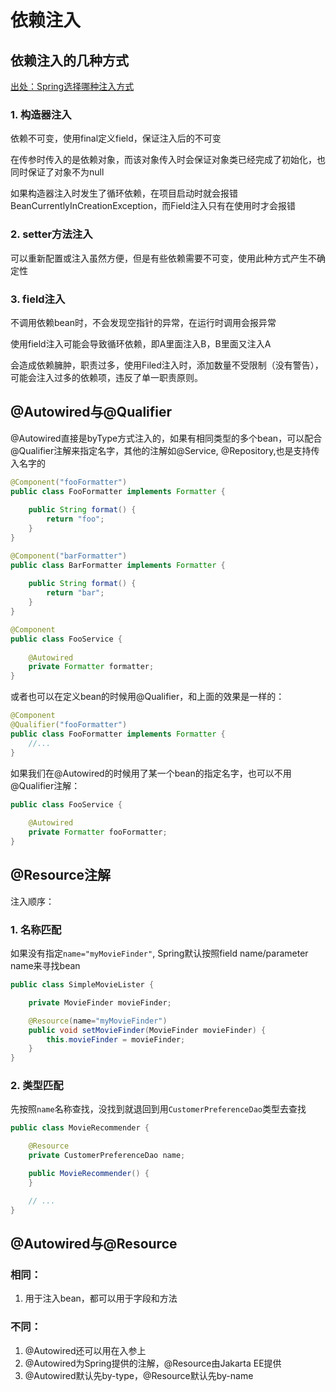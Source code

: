 # 依赖注入
## 依赖注入的几种方式
[出处：Spring选择哪种注入方式](https://juejin.cn/post/7021902992706109476)
### 1. 构造器注入
依赖不可变，使用final定义field，保证注入后的不可变

在传参时传入的是依赖对象，而该对象传入时会保证对象类已经完成了初始化，也同时保证了对象不为null

如果构造器注入时发生了循环依赖，在项目启动时就会报错BeanCurrentlyInCreationException，而Field注入只有在使用时才会报错

### 2. setter方法注入
可以重新配置或注入虽然方便，但是有些依赖需要不可变，使用此种方式产生不确定性

### 3. field注入
不调用依赖bean时，不会发现空指针的异常，在运行时调用会报异常

使用field注入可能会导致循环依赖，即A里面注入B，B里面又注入A

会造成依赖臃肿，职责过多，使用Filed注入时，添加数量不受限制（没有警告），可能会注入过多的依赖项，违反了单一职责原则。

## @Autowired与@Qualifier
@Autowired直接是byType方式注入的，如果有相同类型的多个bean，可以配合@Qualifier注解来指定名字，其他的注解如@Service, @Repository,也是支持传入名字的
```java
@Component("fooFormatter")
public class FooFormatter implements Formatter {
 
    public String format() {
        return "foo";
    }
}

@Component("barFormatter")
public class BarFormatter implements Formatter {
 
    public String format() {
        return "bar";
    }
}

@Component
public class FooService {
     
    @Autowired
    private Formatter formatter;
}
```
或者也可以在定义bean的时候用@Qualifier，和上面的效果是一样的：
```java
@Component
@Qualifier("fooFormatter")
public class FooFormatter implements Formatter {
    //...
}
```
如果我们在@Autowired的时候用了某一个bean的指定名字，也可以不用@Qualifier注解：
```java
public class FooService {
     
    @Autowired
    private Formatter fooFormatter;
}
```

## @Resource注解
注入顺序：
### 1. 名称匹配
如果没有指定```name="myMovieFinder"```, Spring默认按照field name/parameter name来寻找bean
```java
public class SimpleMovieLister {

	private MovieFinder movieFinder;

	@Resource(name="myMovieFinder") 
	public void setMovieFinder(MovieFinder movieFinder) {
		this.movieFinder = movieFinder;
	}
}
```
### 2. 类型匹配
先按照```name```名称查找，没找到就退回到用```CustomerPreferenceDao```类型去查找
```java
public class MovieRecommender {

	@Resource
	private CustomerPreferenceDao name;

	public MovieRecommender() {
	}

	// ...
}
```
## @Autowired与@Resource
### 相同：
1. 用于注入bean，都可以用于字段和方法
### 不同：
1. @Autowired还可以用在入参上
2. @Autowired为Spring提供的注解，@Resource由Jakarta EE提供
3. @Autowired默认先by-type，@Resource默认先by-name